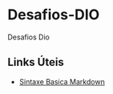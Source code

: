 # Desafios-DIO
Desafios Dio


## Links Úteis
- [Sintaxe Basica Markdown](https://www.markdownguide.org/basic-syntax/)
